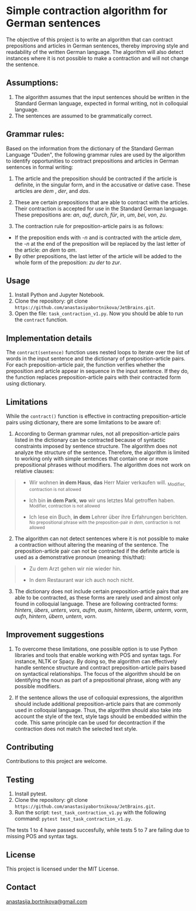 
# Simple contraction algorithm for German sentences

The objective of this project is to write an algorithm that can contract prepositions and articles in German sentences, thereby improving style and readability of the written German language. The algorithm will also detect instances where it is not possible to make a contraction and will not change the sentence.


## Assumptions:

1. The algorithm assumes that the input sentences should be written in the Standard German language, expected in formal writing, not in colloquial language.
2. The sentences are assumed to be grammatically correct.


## Grammar rules:

Based on the information from the dictionary of the Standard German Language "Duden", the following grammar rules are used by the algorithm to identify opportunities to contract prepositions and articles in German sentences in formal writing:

1. The article and the preposition should be contracted if the article is definite, in the singular form, and in the accusative or dative case. These articles are *dem* , *der*, and *das*.

2. These are certain prepositions that are able to contract with the articles. Their contraction is accepted for use in the Standard German language. These prepositions are: *an*, *auf*, *durch*, *für*, *in*, *um*, *bei*, *von*, *zu*.

3. The contraction rule for preposition-article pairs is as follows:
- If the preposition ends with *-n* and is contracted with the article *dem*, the *-n* at the end of the preposition will be replaced by the last letter of the article: *an dem* to *am*. 
- By other prepositions, the last letter of the article will be added to the whole form of the preposition: *zu der* to *zur*.


## Usage

1. Install Python and Jupyter Notebook.
2. Clone the repository: git clone `https://github.com/anastasiyabortnikova/JetBrains.git`.
3. Open the file: `task_contraction_v1.py`. Now you should be able to run the `contract` function.


## Implementation details

The `contract(sentence)` function uses nested loops to iterate over the list of words in the input sentence and the dictionary of preposition-article pairs. For each preposition-article pair, the function verifies whether the preposition and article appear in sequence in the input sentence. If they do, the function replaces preposition-article pairs with their contracted form using dictionary.


## Limitations

While the `contract()` function is effective in contracting preposition-article pairs using dictionary, there are some limitations to be aware of:

1. According to German grammar rules, not all preposition-article pairs listed in the dictionary can be contracted because of syntactic constraints imposed by sentence structure. The algorithm does not analyze the structure of the sentence. Therefore, the algorithm is limited to working only with simple sentences that contain one or more prepositional phrases without modifiers. The algorithm does not work on relative clauses: 

> + Wir wohnen **in dem Haus**, **das** Herr Maier verkaufen will. <sub>Modifier, contraction is not allowed</sub>
>
> + Ich bin **in dem Park**, **wo** wir uns letztes Mal getroffen haben. <sub>Modifier, contraction is not allowed</sub>
>
> + Ich lese ein Buch, **in dem** Lehrer über ihre Erfahrungen berichten. <sub>No prepositional phrase with the preposition-pair *in dem*, contraction is not allowed</sub>
        
2. The algorithm can not detect sentences where it is not possible to make a contraction without altering the meaning of the sentence. The preposition-article pair can not be contracted if the definite article is used as a demonstrative pronoun (meaning: this/that):

> + Zu dem Arzt gehen wir nie wieder hin.
>
> + In dem Restaurant war ich auch noch nicht.
    
3. The dictionary does not include certain preposition-article pairs that are able to be contracted, as these forms are rarely used and almost only found in colloquial language. These are following contracted forms: *hinters*, *übers*, *unters*, *vors*, *aufm*, *ausm*, *hinterm*, *überm*, *unterm*, *vorm*, *aufn*, *hintern*, *übern*, *untern*, *vorn*.


## Improvement suggestions

1. To overcome these limitations, one possible option is to use Python libraries and tools that enable working with POS and syntax tags. For instance, NLTK or Spacy. By doing so, the algorithm can effectively handle sentence structure and contract preposition-article pairs based on syntactical relationships. The focus of the algorithm should be on identifying the noun as part of a prepositional phrase, along with any possible modifiers.

2. If the sentence allows the use of colloquial expressions, the algorithm should include additional preposition-article pairs that are commonly used in colloquial language. Thus, the algorithm should also take into account the style of the text, style tags should be embedded within the code. This same principle can be used for decontraction if the contraction does not match the selected text style.


## Contributing

Contributions to this project are welcome. 


## Testing

1. Install pytest.
2. Clone the repository: git clone `https://github.com/anastasiyabortnikova/JetBrains.git`.
3. Run the script: `test_task_contraction_v1.py` with the following command: `pytest test_task_contraction_v1.py`.

The tests 1 to 4 have passed succesfully, while tests 5 to 7 are failing due to missing POS and syntax tags.


## License

This project is licensed under the MIT License.


## Contact

<anastasija.bortnikova@gmail.com>

